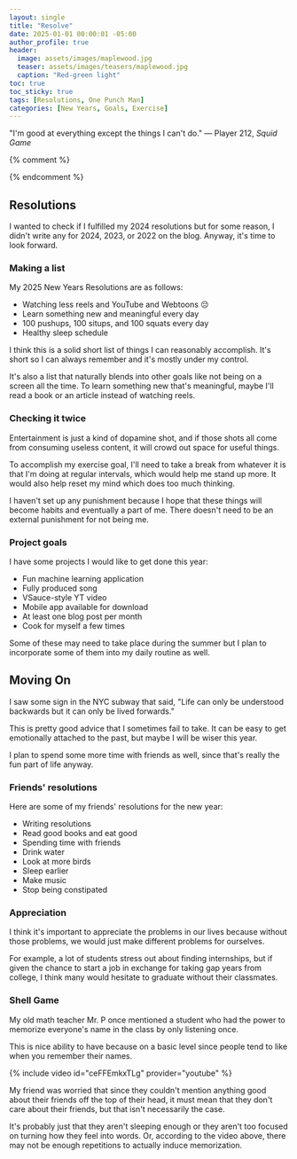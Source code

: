 ```yaml
---
layout: single
title: "Resolve"
date: 2025-01-01 00:00:01 -05:00
author_profile: true
header: 
  image: assets/images/maplewood.jpg
  teaser: assets/images/teasers/maplewood.jpg
  caption: "Red-green light" 
toc: true
toc_sticky: true
tags: [Resolutions, One Punch Man]
categories: [New Years, Goals, Exercise]
---
```


"I'm good at everything except the things I can't do." — Player 212, *Squid Game*

{% comment %}
<!-- write emojis, use *i* and **b** 

{% include video id="X_OfuZa3xcE" provider="youtube" %}

{% include spotifySong.html id="3hlGuz3loYoLfI3bpwieWq" %}

{:refdef: style="text-align: center;"}
![alttext](/assets/images/link)
Caption
{:refdef} 
-->
{% endcomment %}

## Resolutions
I wanted to check if I fulfilled my 2024 resolutions but for some reason, I didn't write any for 2024, 2023, or 2022 on the blog. Anyway, it's time to look forward.

### Making a list
My 2025 New Years Resolutions are as follows:
- Watching less reels and YouTube and Webtoons 😔
- Learn something new and meaningful every day
- 100 pushups, 100 situps, and 100 squats every day
- Healthy sleep schedule

I think this is a solid short list of things I can reasonably accomplish. It's short so I can always remember and it's mostly under my control. 

It's also a list that naturally blends into other goals like not being on a screen all the time. To learn something new that's meaningful, maybe I'll read a book or an article instead of watching reels. 

### Checking it twice
Entertainment is just a kind of dopamine shot, and if those shots all come from consuming useless content, it will crowd out space for useful things. 

To accomplish my exercise goal, I'll need to take a break from whatever it is that I'm doing at regular intervals, which would help me stand up more. It would also help reset my mind which does too much thinking. 

I haven't set up any punishment because I hope that these things will become habits and eventually a part of me. There doesn't need to be an external punishment for not being me. 

### Project goals
I have some projects I would like to get done this year:
- Fun machine learning application
- Fully produced song
- VSauce-style YT video
- Mobile app available for download
- At least one blog post per month
- Cook for myself a few times

Some of these may need to take place during the summer but I plan to incorporate some of them into my daily routine as well.

## Moving On
I saw some sign in the NYC subway that said, "Life can only be understood backwards but it can only be lived forwards."

This is pretty good advice that I sometimes fail to take. It can be easy to get emotionally attached to the past, but maybe I will be wiser this year. 

I plan to spend some more time with friends as well, since that's really the fun part of life anyway. 

### Friends' resolutions
Here are some of my friends' resolutions for the new year:
- Writing resolutions
- Read good books and eat good
- Spending time with friends
- Drink water
- Look at more birds
- Sleep earlier
- Make music
- Stop being constipated

### Appreciation
I think it's important to appreciate the problems in our lives because without those problems, we would just make different problems for ourselves.

For example, a lot of students stress out about finding internships, but if given the chance to start a job in exchange for taking gap years from college, I think many would hesitate to graduate without their classmates. 

### Shell Game
My old math teacher Mr. P once mentioned a student who had the power to memorize everyone's name in the class by only listening once. 

This is nice ability to have because on a basic level since people tend to like when you remember their names. 

{% include video id="ceFFEmkxTLg" provider="youtube" %}

My friend was worried that since they couldn't mention anything good about their friends off the top of their head, it must mean that they don't care about their friends, but that isn't necessarily the case.

It's probably just that they aren't sleeping enough or they aren't too focused on turning how they feel into words. Or, according to the video above, there may not be enough repetitions to actually induce memorization. 